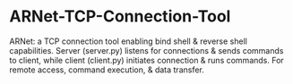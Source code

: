 # ARNet-TCP-Connection-Tool
ARNet: a TCP connection tool enabling bind shell &amp; reverse shell capabilities. Server (server.py) listens for connections &amp; sends commands to client, while client (client.py) initiates connection &amp; runs commands. For remote access, command execution, &amp; data transfer.
